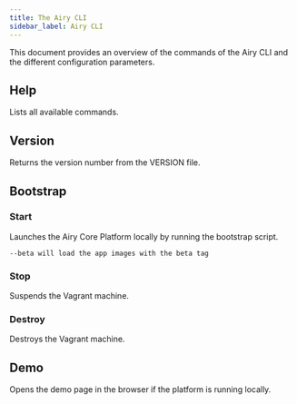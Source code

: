 ```yaml
---
title: The Airy CLI
sidebar_label: Airy CLI
---
```


This document provides an overview of the commands of the Airy CLI and the different configuration parameters.

## Help

Lists all available commands.

## Version

Returns the version number from the VERSION file.


## Bootstrap

### Start

Launches the Airy Core Platform locally by running the bootstrap script.

```
--beta will load the app images with the beta tag
```

### Stop

Suspends the Vagrant machine.

### Destroy

Destroys the Vagrant machine.

## Demo

Opens the demo page in the browser if the platform is running locally.
